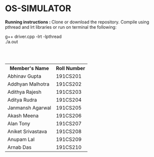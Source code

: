 # OS-SIMULATOR

<strong>Running instructions : </strong>
Clone or download the repository. Compile using pthread and lrt libraries or run on terminal the following:

g++ driver.cpp -lrt -lpthread <br>
./a.out

<br><br>

<table>
      <tr>
        <th>Member's Name</th>
        <th>Roll Number</th>
      </tr>
      <tr>
        <td>Abhinav Gupta</td>
        <td>191CS201</td>       
      </tr>
      <tr>
        <td>Addhyan Malhotra</td>
        <td>191CS202</td>
      </tr>
      <tr>
        <td>Adithya Rajesh</td>
        <td>191CS203</td>
      </tr>
      <tr>
        <td>Aditya Rudra</td>
        <td>191CS204</td>
      </tr>
      <tr>
        <td>Janmansh Agarwal</td>
        <td>191CS205</td>
      </tr>
      <tr>
        <td>Akash Meena</td>
        <td>191CS206</td>
      </tr>
      <tr>
        <td>Alan Tony</td>
        <td>191CS207</td>
      </tr>
      <tr>
        <td>Aniket Srivastava</td>
        <td>191CS208</td>
      </tr>
      <tr>
        <td>Anupam Lal</td>
        <td>191CS209</td>
      </tr>
      <tr>
        <td>Arnab Das</td>
        <td>191CS210</td>
      </tr>
     
</table>
